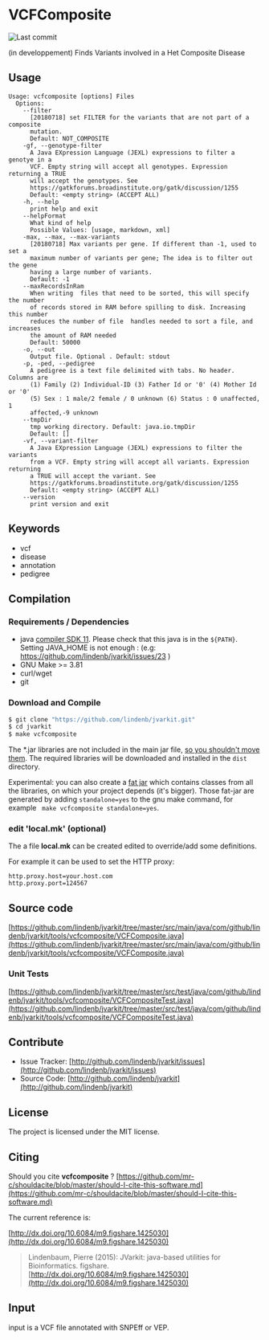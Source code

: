 # VCFComposite

![Last commit](https://img.shields.io/github/last-commit/lindenb/jvarkit.png)

(in developpement) Finds Variants involved in a Het Composite Disease


## Usage

```
Usage: vcfcomposite [options] Files
  Options:
    --filter
      [20180718] set FILTER for the variants that are not part of a composite 
      mutation. 
      Default: NOT_COMPOSITE
    -gf, --genotype-filter
      A Java EXpression Language (JEXL) expressions to filter a genotye in a 
      VCF. Empty string will accept all genotypes. Expression returning a TRUE 
      will accept the genotypes. See 
      https://gatkforums.broadinstitute.org/gatk/discussion/1255 
      Default: <empty string> (ACCEPT ALL)
    -h, --help
      print help and exit
    --helpFormat
      What kind of help
      Possible Values: [usage, markdown, xml]
    -max, --max, --max-variants
      [20180718] Max variants per gene. If different than -1, used to set a 
      maximum number of variants per gene; The idea is to filter out the gene 
      having a large number of variants.
      Default: -1
    --maxRecordsInRam
      When writing  files that need to be sorted, this will specify the number 
      of records stored in RAM before spilling to disk. Increasing this number 
      reduces the number of file  handles needed to sort a file, and increases 
      the amount of RAM needed
      Default: 50000
    -o, --out
      Output file. Optional . Default: stdout
    -p, -ped, --pedigree
      A pedigree is a text file delimited with tabs. No header. Columns are 
      (1) Family (2) Individual-ID (3) Father Id or '0' (4) Mother Id or '0' 
      (5) Sex : 1 male/2 female / 0 unknown (6) Status : 0 unaffected, 1 
      affected,-9 unknown
    --tmpDir
      tmp working directory. Default: java.io.tmpDir
      Default: []
    -vf, --variant-filter
      A Java EXpression Language (JEXL) expressions to filter the variants 
      from a VCF. Empty string will accept all variants. Expression returning 
      a TRUE will accept the variant. See 
      https://gatkforums.broadinstitute.org/gatk/discussion/1255 
      Default: <empty string> (ACCEPT ALL)
    --version
      print version and exit

```


## Keywords

 * vcf
 * disease
 * annotation
 * pedigree


## Compilation

### Requirements / Dependencies

* java [compiler SDK 11](https://jdk.java.net/11/). Please check that this java is in the `${PATH}`. Setting JAVA_HOME is not enough : (e.g: https://github.com/lindenb/jvarkit/issues/23 )
* GNU Make >= 3.81
* curl/wget
* git


### Download and Compile

```bash
$ git clone "https://github.com/lindenb/jvarkit.git"
$ cd jvarkit
$ make vcfcomposite
```

The *.jar libraries are not included in the main jar file, [so you shouldn't move them](https://github.com/lindenb/jvarkit/issues/15#issuecomment-140099011 ).
The required libraries will be downloaded and installed in the `dist` directory.

Experimental: you can also create a [fat jar](https://stackoverflow.com/questions/19150811/) which contains classes from all the libraries, on which your project depends (it's bigger). Those fat-jar are generated by adding `standalone=yes` to the gnu make command, for example ` make vcfcomposite standalone=yes`.

### edit 'local.mk' (optional)

The a file **local.mk** can be created edited to override/add some definitions.

For example it can be used to set the HTTP proxy:

```
http.proxy.host=your.host.com
http.proxy.port=124567
```
## Source code 

[https://github.com/lindenb/jvarkit/tree/master/src/main/java/com/github/lindenb/jvarkit/tools/vcfcomposite/VCFComposite.java](https://github.com/lindenb/jvarkit/tree/master/src/main/java/com/github/lindenb/jvarkit/tools/vcfcomposite/VCFComposite.java)

### Unit Tests

[https://github.com/lindenb/jvarkit/tree/master/src/test/java/com/github/lindenb/jvarkit/tools/vcfcomposite/VCFCompositeTest.java](https://github.com/lindenb/jvarkit/tree/master/src/test/java/com/github/lindenb/jvarkit/tools/vcfcomposite/VCFCompositeTest.java)


## Contribute

- Issue Tracker: [http://github.com/lindenb/jvarkit/issues](http://github.com/lindenb/jvarkit/issues)
- Source Code: [http://github.com/lindenb/jvarkit](http://github.com/lindenb/jvarkit)

## License

The project is licensed under the MIT license.

## Citing

Should you cite **vcfcomposite** ? [https://github.com/mr-c/shouldacite/blob/master/should-I-cite-this-software.md](https://github.com/mr-c/shouldacite/blob/master/should-I-cite-this-software.md)

The current reference is:

[http://dx.doi.org/10.6084/m9.figshare.1425030](http://dx.doi.org/10.6084/m9.figshare.1425030)

> Lindenbaum, Pierre (2015): JVarkit: java-based utilities for Bioinformatics. figshare.
> [http://dx.doi.org/10.6084/m9.figshare.1425030](http://dx.doi.org/10.6084/m9.figshare.1425030)


## Input

input is a VCF file annotated with SNPEff or VEP.




